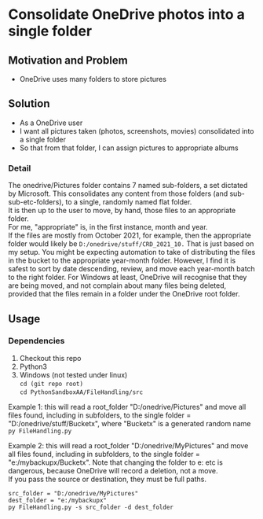 # Consolidate OneDrive photos into a single folder

## Motivation and Problem
-  OneDrive uses many folders to store pictures
## Solution
-  As a OneDrive user
-  I want all pictures taken (photos, screenshots, movies) consolidated into a single folder
-  So that from that folder, I can assign pictures to  appropriate albums
### Detail
The onedrive/Pictures folder contains 7 named sub-folders, a set dictated by Microsoft. 
This consolidates any content from those folders (and sub-sub-etc-folders), to a single, randomly named flat folder.  
It is then up to the user to move, by hand, those files to an appropriate folder.  
For me, "appropriate" is, in the first instance, month and year.  
If the files are mostly from October 2021, for example, then the appropriate folder would likely be ```D:/onedrive/stuff/CRD_2021_10.```  That is just based on my setup.
You might be expecting automation to take of distributing the files in the bucket to the appropriate year-month folder. 
However, I find it is safest to sort by date descending, review, and move each year-month batch to the right folder. For Windows at least, OneDrive will recognise 
that they are being moved, and not complain about many files being deleted, provided that the files remain in a folder under the OneDrive root folder.

## Usage
### Dependencies
1. Checkout this repo  
1. Python3  
1. Windows (not tested under linux)  
``` cd (git repo root)  ```  
``` cd PythonSandboxAA/FileHandling/src  ```

Example 1: this will read a root_folder "D:/onedrive/Pictures" and move all files found, including in subfolders, to the single folder = "D:/onedrive/stuff/Bucketx", 
where "Bucketx" is a generated random name  
```py FileHandling.py ```  

Example 2: this will read a root_folder "D:/onedrive/MyPictures" and move all files found, including in subfolders, to the single folder = "e:/mybackupx/Bucketx".   Note that changing the folder to e: etc is dangerous, because OneDrive will record a deletion, not a move.  
If you pass the source or destination, they must be full paths.  
```
src_folder = "D:/onedrive/MyPictures"  
dest_folder = "e:/mybackupx"  
py FileHandling.py -s src_folder -d dest_folder
```  
